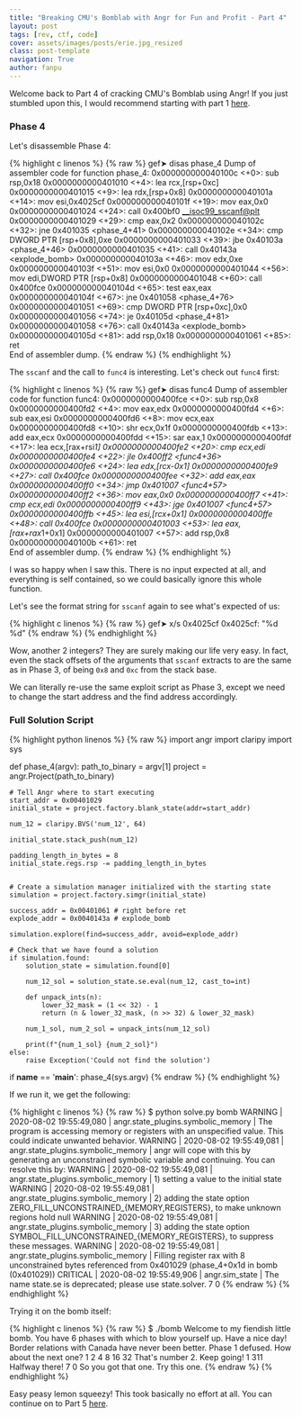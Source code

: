 ```yaml
---
title: "Breaking CMU's Bomblab with Angr for Fun and Profit - Part 4"
layout: post
tags: [rev, ctf, code]
cover: assets/images/posts/erie.jpg_resized
class: post-template
navigation: True
author: fanpu
---
```


Welcome back to Part 4 of cracking CMU's Bomblab using Angr! If you just stumbled upon this, I would recommend starting with part 1 [here](breaking-cmu-bomblab-with-angr-for-fun-and-profit).

### Phase 4

Let's disassemble Phase 4:

{% highlight c linenos %}
{% raw %}
gef➤  disas phase_4
Dump of assembler code for function phase_4:
   0x000000000040100c <+0>:	sub    rsp,0x18
   0x0000000000401010 <+4>:	lea    rcx,[rsp+0xc]
   0x0000000000401015 <+9>:	lea    rdx,[rsp+0x8]
   0x000000000040101a <+14>:	mov    esi,0x4025cf
   0x000000000040101f <+19>:	mov    eax,0x0
   0x0000000000401024 <+24>:	call   0x400bf0 <__isoc99_sscanf@plt>
   0x0000000000401029 <+29>:	cmp    eax,0x2
   0x000000000040102c <+32>:	jne    0x401035 <phase_4+41>
   0x000000000040102e <+34>:	cmp    DWORD PTR [rsp+0x8],0xe
   0x0000000000401033 <+39>:	jbe    0x40103a <phase_4+46>
   0x0000000000401035 <+41>:	call   0x40143a <explode_bomb>
   0x000000000040103a <+46>:	mov    edx,0xe
   0x000000000040103f <+51>:	mov    esi,0x0
   0x0000000000401044 <+56>:	mov    edi,DWORD PTR [rsp+0x8]
   0x0000000000401048 <+60>:	call   0x400fce <func4>
   0x000000000040104d <+65>:	test   eax,eax
   0x000000000040104f <+67>:	jne    0x401058 <phase_4+76>
   0x0000000000401051 <+69>:	cmp    DWORD PTR [rsp+0xc],0x0
   0x0000000000401056 <+74>:	je     0x40105d <phase_4+81>
   0x0000000000401058 <+76>:	call   0x40143a <explode_bomb>
   0x000000000040105d <+81>:	add    rsp,0x18
   0x0000000000401061 <+85>:	ret    
End of assembler dump.
{% endraw %}
{% endhighlight %}

The `sscanf` and the call to `func4` is interesting. Let's check out `func4` first:

{% highlight c linenos %}
{% raw %}
gef➤  disas func4
Dump of assembler code for function func4:
   0x0000000000400fce <+0>:	sub    rsp,0x8
   0x0000000000400fd2 <+4>:	mov    eax,edx
   0x0000000000400fd4 <+6>:	sub    eax,esi
   0x0000000000400fd6 <+8>:	mov    ecx,eax
   0x0000000000400fd8 <+10>:	shr    ecx,0x1f
   0x0000000000400fdb <+13>:	add    eax,ecx
   0x0000000000400fdd <+15>:	sar    eax,1
   0x0000000000400fdf <+17>:	lea    ecx,[rax+rsi*1]
   0x0000000000400fe2 <+20>:	cmp    ecx,edi
   0x0000000000400fe4 <+22>:	jle    0x400ff2 <func4+36>
   0x0000000000400fe6 <+24>:	lea    edx,[rcx-0x1]
   0x0000000000400fe9 <+27>:	call   0x400fce <func4>
   0x0000000000400fee <+32>:	add    eax,eax
   0x0000000000400ff0 <+34>:	jmp    0x401007 <func4+57>
   0x0000000000400ff2 <+36>:	mov    eax,0x0
   0x0000000000400ff7 <+41>:	cmp    ecx,edi
   0x0000000000400ff9 <+43>:	jge    0x401007 <func4+57>
   0x0000000000400ffb <+45>:	lea    esi,[rcx+0x1]
   0x0000000000400ffe <+48>:	call   0x400fce <func4>
   0x0000000000401003 <+53>:	lea    eax,[rax+rax*1+0x1]
   0x0000000000401007 <+57>:	add    rsp,0x8
   0x000000000040100b <+61>:	ret    
End of assembler dump.
{% endraw %}
{% endhighlight %}

I was so happy when I saw this. There is no input expected at all, and everything is self contained, so we could basically ignore this whole function.

Let's see the format string for `sscanf` again to see what's expected of us:

{% highlight c linenos %}
{% raw %}
gef➤  x/s 0x4025cf
0x4025cf:	"%d %d"
{% endraw %}
{% endhighlight %}

Wow, another 2 integers? They are surely making our life very easy. In fact, even the stack offsets of the arguments that `sscanf` extracts to are the same as in Phase 3, of being `0x8` and `0xc` from the stack base. 

We can literally re-use the same exploit script as Phase 3, except we need to change the start address and the find address accordingly.

### Full Solution Script
{% highlight python linenos %}
{% raw %}
import angr
import claripy
import sys

def phase_4(argv):
    path_to_binary = argv[1]
    project = angr.Project(path_to_binary)

    # Tell Angr where to start executing 
    start_addr = 0x00401029
    initial_state = project.factory.blank_state(addr=start_addr)

    num_12 = claripy.BVS('num_12', 64)

    initial_state.stack_push(num_12)

    padding_length_in_bytes = 8
    initial_state.regs.rsp -= padding_length_in_bytes

    
    # Create a simulation manager initialized with the starting state
    simulation = project.factory.simgr(initial_state)

    success_addr = 0x00401061 # right before ret
    explode_addr = 0x0040143a # explode_bomb

    simulation.explore(find=success_addr, avoid=explode_addr)

    # Check that we have found a solution
    if simulation.found:
        solution_state = simulation.found[0]

        num_12_sol = solution_state.se.eval(num_12, cast_to=int)

        def unpack_ints(n):
            lower_32_mask = (1 << 32) - 1
            return (n & lower_32_mask, (n >> 32) & lower_32_mask)

        num_1_sol, num_2_sol = unpack_ints(num_12_sol)

        print(f"{num_1_sol} {num_2_sol}")
    else:
        raise Exception('Could not find the solution')

if __name__ == '__main__':
    phase_4(sys.argv)
{% endraw %}
{% endhighlight %}

If we run it, we get the following:


{% highlight c linenos %}
{% raw %}
$ python solve.py bomb
WARNING | 2020-08-02 19:55:49,080 | angr.state_plugins.symbolic_memory | The program is accessing memory or registers with an unspecified value. This could indicate unwanted behavior.
WARNING | 2020-08-02 19:55:49,081 | angr.state_plugins.symbolic_memory | angr will cope with this by generating an unconstrained symbolic variable and continuing. You can resolve this by:
WARNING | 2020-08-02 19:55:49,081 | angr.state_plugins.symbolic_memory | 1) setting a value to the initial state
WARNING | 2020-08-02 19:55:49,081 | angr.state_plugins.symbolic_memory | 2) adding the state option ZERO_FILL_UNCONSTRAINED_{MEMORY,REGISTERS}, to make unknown regions hold null
WARNING | 2020-08-02 19:55:49,081 | angr.state_plugins.symbolic_memory | 3) adding the state option SYMBOL_FILL_UNCONSTRAINED_{MEMORY_REGISTERS}, to suppress these messages.
WARNING | 2020-08-02 19:55:49,081 | angr.state_plugins.symbolic_memory | Filling register rax with 8 unconstrained bytes referenced from 0x401029 (phase_4+0x1d in bomb (0x401029))
CRITICAL | 2020-08-02 19:55:49,906 | angr.sim_state | The name state.se is deprecated; please use state.solver.
7 0
{% endraw %}
{% endhighlight %}

Trying it on the bomb itself:

{% highlight c linenos %}
{% raw %}
$ ./bomb
Welcome to my fiendish little bomb. You have 6 phases with
which to blow yourself up. Have a nice day!
Border relations with Canada have never been better.
Phase 1 defused. How about the next one?
1 2 4 8 16 32
That's number 2.  Keep going!
1 311
Halfway there!
7 0
So you got that one.  Try this one.
{% endraw %}
{% endhighlight %}

Easy peasy lemon squeezy! This took basically no effort at all. You can continue on to Part 5 [here](breaking-cmu-bomblab-with-angr-for-fun-and-profit-part-5).
